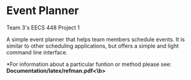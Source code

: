 # Event Planner
Team 3's EECS 448 Project 1

A simple event planner that helps team members schedule events. It is similar to other scheduling applications, but offers a simple and light command line interface.

*For information about a particular funtion or method please see: <b>Documentation/latex/refman.pdf<\b>
